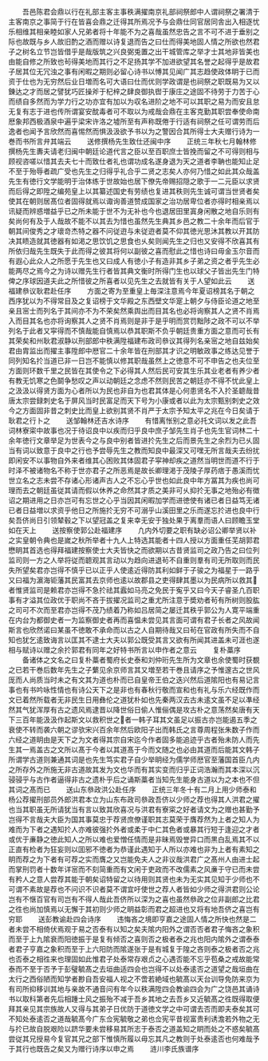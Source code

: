 <!-- { "loadSidebar": true } -->
　　吾邑陈君会鼎以行在礼部主客主事秩满擢南京礼部祠祭郎中人谓祠祭之署清于主客南京之事简于行在皆喜会鼎之迁得其所焉况予与会鼎仕同官居同舎出入相逐忧乐相维其相亲睦如家人兄弟者将十年能不为之喜哉虽然忠告之言不可不进于垂别之际也故既与乡人故旧酌之酒而赠以诗复退而告之曰仕而得美地固人情之所欲也然君子之树名立节岂皆借乎是哉版筑之兴良弼兎置之出干城管库之举才士其地非皆美也由能自修之所致也茍得美地而其行之不足扬其学不加进欲望其名誉之起得乎是故君子居其位无冗浊之事有闲暇之期则必留心诗书以愽其见闻广其志趋使政体眀于已而资于仕也为无穷然后业日増而名可大语曰仕而优则学政谓是也祠祭之职既易为又以錬达之才而居之譬犹巧匠操斧于杞梓之肆良御执辔于康庄之途固不待劳于力苦于心而绩自多然而为学力行之功亦宜有加以为収名进阶之地不可以其职之易为而安且怠无复有志于进也传所谓宴安酖毒者可不取以为戒哉会鼎在主客克勤其职尝奉使命南厯象邦西极酒泉中遍乎梁宋许洛之墟所至有声称既倦于行适有祠祭之任可谓劳而后逸者也闻予言欣然而喜惕然而惧汲汲欲予书以为之警因合其所得士大夫赠行诗为一巻而书所言弁其端云
　　送修撰杨先生致仕还闽中序
　　正统三年秋七月翰林修撰杨先生夀夫请老归闽中朝廷论道代言之臣以至百职庶士皆挽而留之不可得则相与顾视咨嗟以惜其去夫七十而致仕者礼也谓功成名遂身退为天之道者李聃也能知止足不至于殆辱者疏广受也先生之归得乎礼合乎二贤之志矣人亦何乃惜之如此其众哉盖先生有徳行文学能明于治体练于世故始也居下僚先帝赐招隠之歌于一二元臣以求贤而后得之即陞之编苑皇上以其纂述国史有劳绩也复进其秩则先生诚可谓当世贤者矣使其在朝则居髙位者固得就焉以诹询善道赞成国家之治功居卑位者亦得时相亲焉以讯疑而辨惑増益乎已之所未能于世不为无补也今也退居田里寘身闲散之地自乐则有矣尚何有及于人哉故不能不以其去为惜也虽然先生典其乡邑之教二十余年而后官于朝其间俊秀之才瓌竒杰特之器不问従逰与未従逰者莫不仰其徳光思沐其教以开其防决其瞆造就其徳器有如渇之思饮饥之思食也乆矣则闻先生之归也又安得不欣喜其有所依归哉先生既失于此而得之彼其将何以副彼之喜而慰此之惜也诗曰毋金玉尔音而有遐心此众人之所愿于先生也又曰成人有徳小子有造非其乡子弟之资之者乎先生必能两尽之焉今之为诗以赠先生行者皆其典文衡时所得门生也以球父子皆出先生门特俾之序球因道夫此之所惜彼之所喜者以见先生之去就皆有关于人望如此云
　　送福建叅议耿君赴任序
　　方面之寄为至重皇上毎深注意焉今年夏诏榜其名于朝之西序犹以为不得常目及之复诏榜于文华殿之东西壁文华寔上朝夕与侍臣论道之地至亲且宻士而列名于其间亦不为不荣矣然乘舆出而目其名也必将询察其人之贤不肖焉入而目其名也亦将询察其人之贤不肖焉则是非于是乎明而赏罚黜陟之政不可以不举列名于此者又寜得而不慎哉能自慎焉以恭其职斯不负乎朝廷贵重方面之意而可长有其荣矣和州耿君淑静以刑部郎中秩满陞福建布政司叅议其得列名亲宻之地自兹始矣君由胄监出而擢主事陞郎中厯官二十余年皆在刑部其才识之明敏政事之练达见誉于同列知名扵当道已非一日岂不能慎以修其职哉虽然上之徳意不可不申告之也夫位至方面则环数千里之民皆在其使令之下必得其人然后民可安其生乐其业老者有养少者有教无饥寒之色鬬争愁叹之声以动朝廷之念虑不然则民苦之朝廷亦不得不忧此皇上之汲汲以得贤方面为心者所以为民也非自为也君其体是心何患贤名不入扵圣聼哉昔唐太宗尝録刺史名于屏风当时民富足而天下号为小康或者以此为太宗甄别刺史之效今之方面固非昔之刺史比而皇上欲别其贤不肖严于太宗予知太平之兆在今日矣请于耿君之行卜之
　　送邹翰林还吉水诗序
　　有惜离怅别之意必托文词以发之此吾词林寮寀中故事也况于待诏良中以疾而归乎良中庶子邹先生肖子也先生官词林二十余年徳行文章举足为世表今之与良中别者皆进扵先生之后而景先生之余烈为已乆固当有词以致意于良中之行也予尝辱先生之教而知良中最深又可嘿无所言哉夫去纷扰即闲安不以事物自外来者维其心困败其体固君子寜神却疾之道然当明世而道不行于时泽不被诸物名不称于世亦君子之所恶焉是故长卿理渇于茂陵子厚药痞于愚溪而忧世立名之志未尝不存诸心形诸声古人之不忘心乎世也如此良中年方冨其为疾也尚可理而去之朝廷虽従其请而假以休养之命然其才质之美非可乆抑扵无事之地殆必有徴诏之期进用之日亦岂可有忘世之心乎当因其闲暇加学而进徳使有诸已者日益笃无诸已者日益増以求资乎他日之所施扵无穷不可溺乎山溪田里之乐而遂忘扵进也良中行矣吾侪尚日引领辇毂之下以望冠盖之复来幸无安于独处果于离羣而语人曰顾瞻玉堂如在天上
　　送按察使郭公赴福建序
　　凢内外切要之职有缺必诏公卿举贤以补之实皇朝令典也是嵗之秋所举者十九人上特选其能者十四人授以方面重任芜胡郭君懋眀其首选也得拜福建按察使士大夫皆快之而欲期以古昔贤监司之政乃告之曰位列监司则一方之人举将従而聼观其言动以为趋向进退茍不自重则羣有司无所取则而民失所望矣君亦岂得不慎乎已以正乎人使逺近得防其利如鲜于子骏之为福星于一路乎又曰福为濵海钜藩其民富其去京师也逺以故郡县之吏得肆其墨以为民病所以救其者惟贤监司是赖君亦岂得不急扵祛其蠧如马亮之免民于寃乎又曰今天子睿圣凢百职事有才溢其位政优于职尚不吝于拔擢况监司之重尤所注意于奬劝者茍有所树则股肱之司可不次而至君亦岂得不茂乃绩着乃称如吕居简之屡迁其秩乎郭公为人寛平端重在内台为都御史者一为监察御史者再而喜愠未尝见其言面可谓有君子长者之风故闻斯言也欣然诺曰某虽不徳敢不承命而以古之人自期待哉又曰茍在官政有所失而不自知也犹乞逺致诲言以匡其不逮士大夫以郭公既受其言又欲有所闻其进盖未可涯也遂相与赋诗以赠之余扵郭君有同年之好特书所言以申作者之意云
　　复朴藁序
　　备诸体之文名之曰复朴藁者蜀府长史泰和刘仲珩先生所为文章也余使蜀时获覩之已若干巻后数年先生之子蘩见余京师言其又増至若干巻且请序之予惟邃古之世风厐而人尚质当时未之有文其为道也朴而已自皇帝王伯之迭兴然后道隂阳也有易记言事也有书吟咏性情也有诗公天下之是非也有春秋行敬而宣和也有礼与乐六经既作而文已着然所载者无非民生日用彝伦之道犹朴如也先秦两汉去古未逺文虽不足以凖经然其气犹浑厚有古之遗风焉逮晋以降世俗日偷人惟俪偶是攻古朴之意荡然矣唐有天下三百年能汲汲作起斯文以救积世之者一韩子耳其文虽足以振古亦岂能遏五季之衰使不转而袭六朝之谬欤宋兴百余年然后欧阳子出而韩氏之言尊周程张朱数子作而六经之道眀由是天下之为文者得其宗自宋迄今作者固多能追迹乎古者殆未防人而先生其一焉盖古之文所以髙于今者以其道髙于今而文随之也必由其道而后能其文韩子所谓学古道则兼通其词是也先生笃实君子自少举眀经为儒学师厯官至藩国首臣凢内之所存外之所施无非古道故其发为文也华而有其实变而归乎正词浩瀚而其本深以沉骎骎乎与古作者逼得非古之遗朴乎后之诵斯藁者当知先生能身古道以为之本也不但其词之髙而已
　　送山东叅政洪公赴任序
　　正统三年冬十有二月上用少师泰和杨公荐擢刑部员外郎洪君本立为山东布政司叅政吾侪以少师之荐也得其人洪君之擢也当其职虽无所请犹当有言以致其欣喜况与洪君有寮寀之好者请文为之赠也甚勤予岂得不言哉夫大臣为国其事莫忠于荐贤庶僚谨职其志莫荣于膺荐然为上者之知人为难而为下者之遇知扵人亦难彼强扵外者或柔于中仁其色者或暴其行短于逢迎之才者或优于亷静之徳此知人之所以难也爱憎任情而是非昧焉毁誉异口而黒白乱焉其不以正直有检者为狂妄则以囬邪不徳者为恭谨此遇知于人所以亦难也非为上者有素知之眀而荐之为下者有可荐之实而膺之又岂能免夫人之非议哉洪君广之髙州人由进士起而掌刑罚者十数年详宻而不刻简重而有文闲于吏政而不改儒素之风亷于守已而未尝有矜人之意人尝荐其能于朝矣诏特留之以待用则其贤也未为无实其见知于少师也不可谓不素故是荐也不问识不识者莫不谓宜吁使世之荐人者皆如少师之得洪君则公论岂有不惬百官有司岂有不得人哉此吾侪所以深为之喜也虽然叅政之位非副郎之比君之徃也尚加慎焉以无懈于其初则少师之眀益彰而君之超进也又将有地吾侪之喜岂有穷耶
　　送彭教谕赴四会诗序
　　违悔吝之境即亨嘉之途固人情之所快也然是二者未尝不相倚伏焉观于易之否泰有以知之矣夫隂内阳外之谓否否者君子悔吝之象积而至于上九隂衰而阳徳振于是复有倾否之喜则否之极者泰之兆也阳内隂外之谓泰泰者君子亨嘉之象积而至于上六阳防而隂遂张于是有城复于隍之吝则泰之极者否之兆也否泰之相徃来也理固如此惟君子处泰常存艰贞之心遇否能不忘乎苞桑之戒故能常泰而不至于否予于彭璧毓髙之去垣曲适四会也岂得不以处泰逺否之道望之哉垣曲在太行之西俗陋而知学者尠自吾安福人视之不啻若絶域也毓髙以天台训导免防来京为有司所抑移训其地与亲故不通音问有年今以秩满陞四会教谕四会为广之饶邑其诵诗书以取科第者先后相踵士风之振殆不减于吾乡其地之去吾乡又近毓髙之徃既得取便拜其亲见其宗族故人又得与其弟子日优防于道徳文学之中可谓去否而即夫泰矣其可不知处泰逺否之道哉毓髙今广东佥宪毓敬之弟也佥宪平昔视富贵利诱澹若外物之无与扵已故自脱艰险以跻华要未尝移易其所志于泰否之道盖知之眀而处之不惑矣毓髙尝従其兄授易今复官其兄之部下惟慎所履以毋忘其凡之教则于处泰逺否也何难哉予于其行也既告之矣又为赠行诗序以申之焉
　　涟川李氏族谱序

